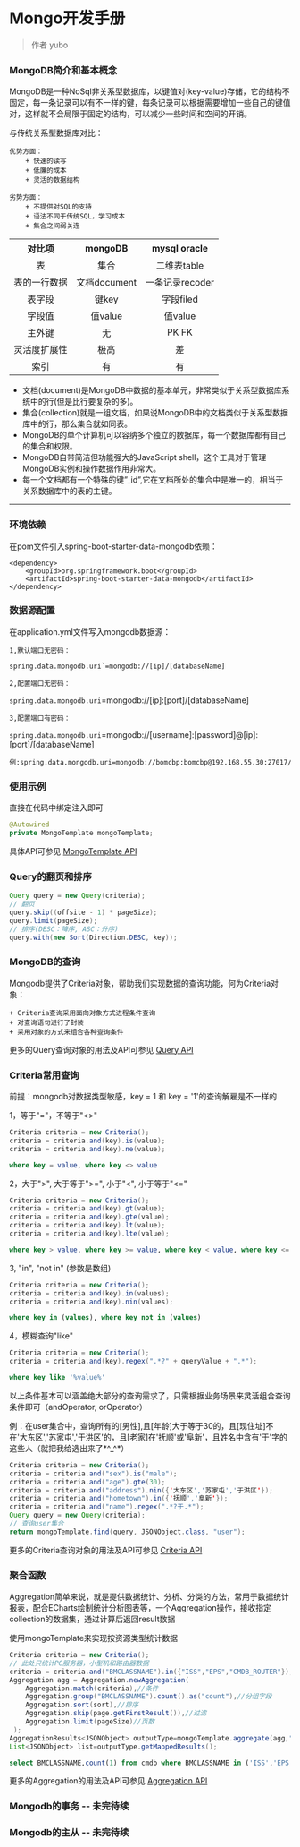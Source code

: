 # Mongo开发手册

> 作者 yubo

### MongoDB简介和基本概念
MongoDB是一种NoSql非关系型数据库，以键值对(key-value)存储，它的结构不固定，每一条记录可以有不一样的键，每条记录可以根据需要增加一些自己的键值对，这样就不会局限于固定的结构，可以减少一些时间和空间的开销。

与传统关系型数据库对比：

	优势方面：
		+ 快速的读写 
		+ 低廉的成本 
		+ 灵活的数据结构

	劣势方面：
		+ 不提供对SQL的支持
		+ 语法不同于传统SQL，学习成本
		+ 集合之间弱关连
<table style="width: 100%; border-collapse: collapse;">
  <tr>
    <th>对比项</th>
    <th>mongoDB</th>
    <th>mysql oracle</th>
  </tr>
  <tr>
    <td style="text-align:center;">表</td>
    <td style="text-align:center;">集合</td>
    <td style="text-align:center;">二维表table</td>
  </tr>
  <tr>
    <td style="text-align:center;">表的一行数据</td>
    <td style="text-align:center;">文档document</td>
    <td style="text-align:center;">一条记录recoder</td>
  </tr>
  <tr>
    <td style="text-align:center;">表字段</td>
    <td style="text-align:center;">键key</td>
    <td style="text-align:center;">字段filed</td>
  </tr>
<tr>
    <td style="text-align:center;">字段值</td>
    <td style="text-align:center;">值value</td>
    <td style="text-align:center;">值value</td>
  </tr>
<tr>
    <td style="text-align:center;">主外键</td>
    <td style="text-align:center;">无</td>
    <td style="text-align:center;">PK FK</td>
  </tr>
<tr>
    <td style="text-align:center;">灵活度扩展性</td>
    <td style="text-align:center;">极高</td>
    <td style="text-align:center;">差</td>
  </tr>
<tr>
    <td style="text-align:center;">索引</td>
    <td style="text-align:center;">有</td>
    <td style="text-align:center;">有</td>
  </tr>
</table>

- 文档(document)是MongoDB中数据的基本单元，非常类似于关系型数据库系统中的行(但是比行要复杂的多)。
- 集合(collection)就是一组文档，如果说MongoDB中的文档类似于关系型数据库中的行，那么集合就如同表。
- MongoDB的单个计算机可以容纳多个独立的数据库，每一个数据库都有自己的集合和权限。
- MongoDB自带简洁但功能强大的JavaScript shell，这个工具对于管理MongoDB实例和操作数据作用非常大。
- 每一个文档都有一个特殊的键”_id”,它在文档所处的集合中是唯一的，相当于关系数据库中的表的主键。

* * *
### 环境依赖
在pom文件引入spring-boot-starter-data-mongodb依赖：

	<dependency>
		<groupId>org.springframework.boot</groupId>
		<artifactId>spring-boot-starter-data-mongodb</artifactId>
	</dependency>

### 数据源配置
在application.yml文件写入mongodb数据源：
	
	1,默认端口无密码：
```properties
spring.data.mongodb.uri`=mongodb://[ip]/[databaseName]
```
	2,配置端口无密码：
`spring.data.mongodb.uri`=mongodb://[ip]:[port]/[databaseName]

	3,配置端口有密码：
`spring.data.mongodb.uri`=mongodb://[username]:[password]@[ip]:[port]/[databaseName]

	例:spring.data.mongodb.uri=mongodb://bomcbp:bomcbp@192.168.55.30:27017/datashare

### 使用示例
直接在代码中绑定注入即可
```java
@Autowired
private MongoTemplate mongoTemplate;
```

具体API可参见  [MongoTemplate API](https://docs.spring.io/spring-data/mongodb/docs/current/api/org/springframework/data/mongodb/core/MongoTemplate.html)

### Query的翻页和排序
```java
Query query = new Query(criteria);
// 翻页
query.skip((offsite - 1) * pageSize);
query.limit(pageSize);
// 排序(DESC：降序, ASC：升序)
query.with(new Sort(Direction.DESC, key));
```
		
### MongoDB的查询
Mongodb提供了Criteria对象，帮助我们实现数据的查询功能，何为Criteria对象：

	+ Criteria查询采用面向对象方式进程条件查询
	+ 对查询语句进行了封装
	+ 采用对象的方式来组合各种查询条件


更多的Query查询对象的用法及API可参见 [Query API](https://docs.spring.io/spring-data/mongodb/docs/current/api/org/springframework/data/mongodb/core/query/Query.html)

### Criteria常用查询
前提：mongodb对数据类型敏感，key = 1 和 key = '1'的查询解雇是不一样的

1，等于"="，不等于"<>"
```java
Criteria criteria = new Criteria();
criteria = criteria.and(key).is(value);
criteria = criteria.and(key).ne(value); 
```
```sql
where key = value, where key <> value
```
2，大于">", 大于等于">=", 小于"<", 小于等于"<="
```java
Criteria criteria = new Criteria();
criteria = criteria.and(key).gt(value);
criteria = criteria.and(key).gte(value);
criteria = criteria.and(key).lt(value);
criteria = criteria.and(key).lte(value); 
```
```sql
where key > value, where key >= value, where key < value, where key <= value
```
3, "in", "not in" (参数是数组)
```java
Criteria criteria = new Criteria();
criteria = criteria.and(key).in(values);
criteria = criteria.and(key).nin(values); 
```
```sql
where key in (values), where key not in (values)
```
4，模糊查询"like"
```java
Criteria criteria = new Criteria();
criteria = criteria.and(key).regex(".*?" + queryValue + ".*");
```
```sql
where key like '%value%'
```
以上条件基本可以涵盖绝大部分的查询需求了，只需根据业务场景来灵活组合查询条件即可（andOperator, orOperator）

例：在user集合中，查询所有的[男性],且[年龄]大于等于30的，且[现住址]不在'大东区','苏家屯','于洪区'的，且[老家]在'抚顺'或'阜新'，且姓名中含有'于'字的这些人（就把我给选出来了*^_^*）
```java	
Criteria criteria = new Criteria();
criteria = criteria.and("sex").is("male"); 
criteria = criteria.and("age").gte(30);
criteria = criteria.and("address").nin({'大东区','苏家屯','于洪区'});
criteria = criteria.and("hometown").in({'抚顺','阜新'});
criteria = criteria.and("name").regex(".*?于.*");
Query query = new Query(criteria);
// 查询user集合
return mongoTemplate.find(query, JSONObject.class, "user");  
```
更多的Criteria查询对象的用法及API可参见 [Criteria API](https://docs.spring.io/spring-data/mongodb/docs/current/api/org/springframework/data/mongodb/core/query/Criteria.html)

### 聚合函数
Aggregation简单来说，就是提供数据统计、分析、分类的方法，常用于数据统计报表，配合ECharts绘制统计分析图表等，一个Aggregation操作，接收指定collection的数据集，通过计算后返回result数据

使用mongoTemplate来实现按资源类型统计数据
```java	
Criteria criteria = new Criteria();
// 此处只统计PC服务器，小型机和路由器数据
criteria = criteria.and("BMCLASSNAME").in({"ISS","EPS","CMDB_ROUTER"}); 
Aggregation agg = Aggregation.newAggregation(    
    Aggregation.match(criteria),//条件  
    Aggregation.group("BMCLASSNAME").count().as("count"),//分组字段    
    Aggregation.sort(sort),//排序  
    Aggregation.skip(page.getFirstResult()),//过滤  
    Aggregation.limit(pageSize)//页数  
 );    
AggregationResults<JSONObject> outputType=mongoTemplate.aggregate(agg,"cmdb",JSONObject.class);    
List<JSONObject> list=outputType.getMappedResults();
```	
```sql
select BMCLASSNAME,count(1) from cmdb where BMCLASSNAME in ('ISS','EPS','CMDB_ROUTER') group by BMCLASSNAME
```
更多的Aggregation的用法及API可参见 [Aggregation API](https://www.baeldung.com/spring-data-mongodb-projections-aggregations)

### Mongodb的事务 -- 未完待续
### Mongodb的主从 -- 未完待续
